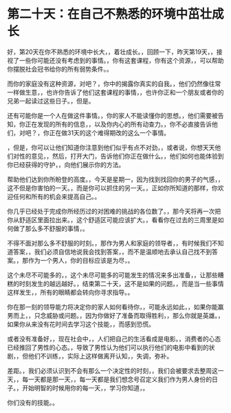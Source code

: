 # 第二十天：在自己不熟悉的环境中茁壮成长

好，第20天在你不熟悉的环境中长大，，着壮成长。，回顾一下，昨天第19天，，接视了一些你可能还没有考虑到的事情。，你有这套课程，你有这个资源，，可以帮助你摆脱社会冠书给你的所有弱势条件。。

而你的家庭没有这种资源，对吧？，你中的揭露你真实的自我。，他们仍然像往常一样做生意，，也许你告诉了他们这套课程的事情，，也许你正和一个朋友或者你的兄弟一起读过这些日子。，但是。

还有可能你是一个人在做这件事情。，你的家人不能读懂你的思想。，他们需要被告知，你正在发现的所有的信息，，以及你内心的所有动查力。，你不必直接告诉他们，对吧？，你正在做31天的这个难得期改的这么一个事情。

，但是，你可以让他们知道你注意到他们似乎有点不对劲，，或者说，你想天天他们对性的意见，，然后，打开大门，告诉他们你正在做什么。，他们如何也能体验到你已经获得的守护，，向他们展示你的方法。

帮助他们达到你所盼登的高度。，今天是星期一，因为找到找回你的男子的气感，，这不但是你害怕的一天。，而是你可以抓住的另一天。，正如你所知道的那样，你欢迎任何和所有的机会来提高自己。。

你几乎已经处于完成你所经历过的对困难的挑战的各位数了。，那今天将再一次把你从舒适区里面拉出来。，这个舒适区可能应该扩大。，看看你在过去的三周里是如何做了那么多不舒服的事情，。

不得不面对那么多不舒服的时刻。，那作为男人和家庭的领导者，，有时候我们不知道答案，，我们必须自信地说我会找到答案，，而不是温顺地去承认自己找不到答案。，那作为一个男人，你的目标应该是为尽，。

这个未尽不可能多的，，这个未尽可能多的可能发生的情况来多出准备，，让那些糟糕的时刻发生的越远越好。，结束第二十天，这不是如果的问题。，而是当一些事情这样发生，，所有的眼睛都会转向你寻求指导。。

你在那一刻的领导能力将决定你的家人如何看待你，，可能永远如此，，如果你能赢男而上，，只念威胁或问题。，因为你做好了准备而取得胜利，，那么你就是英雄。，如果你从来没有花时间去学习这个技能，，而感到恐慌。

或者没有准备好，，现在社会中，，人们把自己的生活看成是电影。，消费者的心态已经推回了男性的心态。，导致了男性认为他们可以执行他们的电影中看到的状剧，，但他们不训练，，实际上这样做离开认知，，失调，弥补。

差距。，我们必须认识到不会有那么一个决定性的时刻，，我们会被要求去整周这一天，，每一天都是那一天，，每一天都是我们想念号召定义我们作为男人身份的日子。，开始明智的时候用你的每一天，，学习你知道，。

你们没有的技能。。